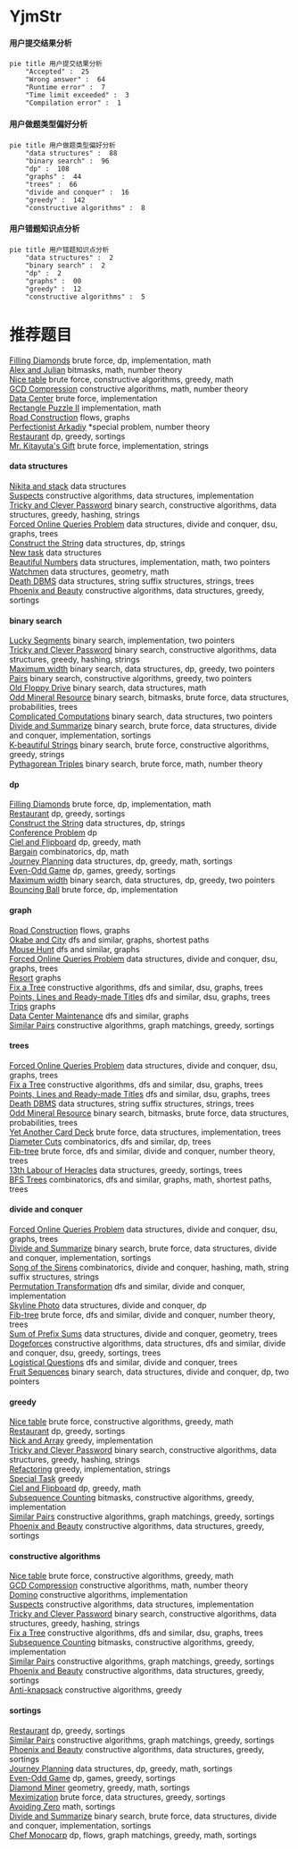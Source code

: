 # YjmStr
<!-- tabs:start -->
#### **用户提交结果分析**

```mermaid
pie title 用户提交结果分析
    "Accepted" :  25
    "Wrong answer" :  64
    "Runtime error" :  7
    "Time limit exceeded" :  3
    "Compilation error" :  1
```
#### **用户做题类型偏好分析**

```mermaid
pie title 用户做题类型偏好分析
    "data structures" :  88
    "binary search" :  96
    "dp" :  108
    "graphs" :  44
    "trees" :  66
    "divide and conquer" :  16
    "greedy" :  142
    "constructive algorithms" :  8
```
#### **用户错题知识点分析**

```mermaid
pie title 用户错题知识点分析
    "data structures" :  2
    "binary search" :  2
    "dp" :  2
    "graphs" :  00
    "greedy" :  12
    "constructive algorithms" :  5
```
<!-- tabs:end -->
# 推荐题目
[Filling Diamonds](http://codeforces.com/problemset/problem/1339/A)		brute force,
                        dp,
                        implementation,
                        math		  
[Alex and Julian](http://codeforces.com/problemset/problem/1220/D)		bitmasks,
                        math,
                        number theory		  
[Nice table](http://codeforces.com/problemset/problem/1098/B)		brute force,
                        constructive algorithms,
                        greedy,
                        math		  
[GCD Compression](http://codeforces.com/problemset/problem/1370/B)		constructive algorithms,
                        math,
                        number theory		  
[Data Center](http://codeforces.com/problemset/problem/1250/F)		brute force,
                        implementation		  
[Rectangle Puzzle II](https://codeforces.com/contest/304/problem/D)		implementation,
                        math		  
[Road Construction](http://codeforces.com/problemset/problem/1252/L)		flows,
                        graphs		  
[Perfectionist Arkadiy](http://codeforces.com/problemset/problem/774/G)		*special problem,
                        number theory		  
[Restaurant](http://codeforces.com/problemset/problem/597/B)		dp,
                        greedy,
                        sortings		  
[Mr. Kitayuta's Gift](http://codeforces.com/problemset/problem/505/A)		brute force,
                        implementation,
                        strings		  
<!-- tabs:start -->
#### **data structures**
[Nikita and stack](https://codeforces.com/contest/759/problem/C)		data structures		  
[Suspects](https://codeforces.com/contest/157/problem/D)		constructive algorithms,
                        data structures,
                        implementation		  
[Tricky and Clever Password](http://codeforces.com/problemset/problem/30/E)		binary search,
                        constructive algorithms,
                        data structures,
                        greedy,
                        hashing,
                        strings		  
[Forced Online Queries Problem](http://codeforces.com/problemset/problem/1217/F)		data structures,
                        divide and conquer,
                        dsu,
                        graphs,
                        trees		  
[Construct the String](http://codeforces.com/problemset/problem/1366/G)		data structures,
                        dp,
                        strings		  
[New task](http://codeforces.com/problemset/problem/788/E)		data structures		  
[Beautiful Numbers](http://codeforces.com/problemset/problem/1265/B)		data structures,
                        implementation,
                        math,
                        two pointers		  
[Watchmen](https://codeforces.com/contest/651/problem/C)		data structures,
                        geometry,
                        math		  
[Death DBMS](http://codeforces.com/problemset/problem/1437/G)		data structures,
                        string suffix structures,
                        strings,
                        trees		  
[Phoenix and Beauty](http://codeforces.com/problemset/problem/1348/B)		constructive algorithms,
                        data structures,
                        greedy,
                        sortings		  
#### **binary search**
[Lucky Segments](http://codeforces.com/problemset/problem/121/D)		binary search,
                        implementation,
                        two pointers		  
[Tricky and Clever Password](http://codeforces.com/problemset/problem/30/E)		binary search,
                        constructive algorithms,
                        data structures,
                        greedy,
                        hashing,
                        strings		  
[Maximum width](http://codeforces.com/problemset/problem/1492/C)		binary search,
                        data structures,
                        dp,
                        greedy,
                        two pointers		  
[Pairs](http://codeforces.com/problemset/problem/1463/D)		binary search,
                        constructive algorithms,
                        greedy,
                        two pointers		  
[Old Floppy Drive](http://codeforces.com/problemset/problem/1490/G)		binary search,
                        data structures,
                        math		  
[Odd Mineral Resource](http://codeforces.com/problemset/problem/1479/D)		binary search,
                        bitmasks,
                        brute force,
                        data structures,
                        probabilities,
                        trees		  
[Complicated Computations](http://codeforces.com/problemset/problem/1436/E)		binary search,
                        data structures,
                        two pointers		  
[Divide and Summarize](http://codeforces.com/problemset/problem/1461/D)		binary search,
                        brute force,
                        data structures,
                        divide and conquer,
                        implementation,
                        sortings		  
[K-beautiful Strings](http://codeforces.com/problemset/problem/1493/C)		binary search,
                        brute force,
                        constructive algorithms,
                        greedy,
                        strings		  
[Pythagorean Triples](http://codeforces.com/problemset/problem/1487/D)		binary search,
                        brute force,
                        math,
                        number theory		  
#### **dp**
[Filling Diamonds](http://codeforces.com/problemset/problem/1339/A)		brute force,
                        dp,
                        implementation,
                        math		  
[Restaurant](http://codeforces.com/problemset/problem/597/B)		dp,
                        greedy,
                        sortings		  
[Construct the String](http://codeforces.com/problemset/problem/1366/G)		data structures,
                        dp,
                        strings		  
[Conference Problem](http://codeforces.com/problemset/problem/1250/D)		dp		  
[Ciel and Flipboard](http://codeforces.com/problemset/problem/321/D)		dp,
                        greedy,
                        math		  
[Bargain](http://codeforces.com/problemset/problem/1422/C)		combinatorics,
                        dp,
                        math		  
[Journey Planning](https://codeforces.com/contest/1321/problem/B)		data structures,
                        dp,
                        greedy,
                        math,
                        sortings		  
[Even-Odd Game](http://codeforces.com/problemset/problem/1472/D)		dp,
                        games,
                        greedy,
                        sortings		  
[Maximum width](http://codeforces.com/problemset/problem/1492/C)		binary search,
                        data structures,
                        dp,
                        greedy,
                        two pointers		  
[Bouncing Ball](https://codeforces.com/contest/1457/problem/C)		brute force,
                        dp,
                        implementation		  
#### **graph**
[Road Construction](http://codeforces.com/problemset/problem/1252/L)		flows,
                        graphs		  
[Okabe and City](http://codeforces.com/problemset/problem/821/D)		dfs and similar,
                        graphs,
                        shortest paths		  
[Mouse Hunt](http://codeforces.com/problemset/problem/1027/D)		dfs and similar,
                        graphs		  
[Forced Online Queries Problem](http://codeforces.com/problemset/problem/1217/F)		data structures,
                        divide and conquer,
                        dsu,
                        graphs,
                        trees		  
[Resort](http://codeforces.com/problemset/problem/350/B)		graphs		  
[Fix a Tree](https://codeforces.com/contest/699/problem/D)		constructive algorithms,
                        dfs and similar,
                        dsu,
                        graphs,
                        trees		  
[Points, Lines and Ready-made Titles](http://codeforces.com/problemset/problem/870/E)		dfs and similar,
                        dsu,
                        graphs,
                        trees		  
[Trips](http://codeforces.com/problemset/problem/1037/E)		graphs		  
[Data Center Maintenance](http://codeforces.com/problemset/problem/949/C)		dfs and similar,
                        graphs		  
[Similar Pairs](http://codeforces.com/problemset/problem/1360/C)		constructive algorithms,
                        graph matchings,
                        greedy,
                        sortings		  
#### **trees**
[Forced Online Queries Problem](http://codeforces.com/problemset/problem/1217/F)		data structures,
                        divide and conquer,
                        dsu,
                        graphs,
                        trees		  
[Fix a Tree](https://codeforces.com/contest/699/problem/D)		constructive algorithms,
                        dfs and similar,
                        dsu,
                        graphs,
                        trees		  
[Points, Lines and Ready-made Titles](http://codeforces.com/problemset/problem/870/E)		dfs and similar,
                        dsu,
                        graphs,
                        trees		  
[Death DBMS](http://codeforces.com/problemset/problem/1437/G)		data structures,
                        string suffix structures,
                        strings,
                        trees		  
[Odd Mineral Resource](http://codeforces.com/problemset/problem/1479/D)		binary search,
                        bitmasks,
                        brute force,
                        data structures,
                        probabilities,
                        trees		  
[Yet Another Card Deck](http://codeforces.com/problemset/problem/1511/C)		brute force,
                        data structures,
                        implementation,
                        trees		  
[Diameter Cuts](http://codeforces.com/problemset/problem/1499/F)		combinatorics,
                        dfs and similar,
                        dp,
                        trees		  
[Fib-tree](http://codeforces.com/problemset/problem/1491/E)		brute force,
                        dfs and similar,
                        divide and conquer,
                        number theory,
                        trees		  
[13th Labour of Heracles](http://codeforces.com/problemset/problem/1466/D)		data structures,
                        greedy,
                        sortings,
                        trees		  
[BFS Trees](http://codeforces.com/problemset/problem/1495/D)		combinatorics,
                        dfs and similar,
                        graphs,
                        math,
                        shortest paths,
                        trees		  
#### **divide and conquer**
[Forced Online Queries Problem](http://codeforces.com/problemset/problem/1217/F)		data structures,
                        divide and conquer,
                        dsu,
                        graphs,
                        trees		  
[Divide and Summarize](http://codeforces.com/problemset/problem/1461/D)		binary search,
                        brute force,
                        data structures,
                        divide and conquer,
                        implementation,
                        sortings		  
[Song of the Sirens](http://codeforces.com/problemset/problem/1466/G)		combinatorics,
                        divide and conquer,
                        hashing,
                        math,
                        string suffix structures,
                        strings		  
[Permutation Transformation](http://codeforces.com/problemset/problem/1490/D)		dfs and similar,
                        divide and conquer,
                        implementation		  
[Skyline Photo](https://codeforces.com/contest/1483/problem/C)		data structures,
                        divide and conquer,
                        dp		  
[Fib-tree](http://codeforces.com/problemset/problem/1491/E)		brute force,
                        dfs and similar,
                        divide and conquer,
                        number theory,
                        trees		  
[Sum of Prefix Sums](http://codeforces.com/problemset/problem/1303/G)		data structures,
                        divide and conquer,
                        geometry,
                        trees		  
[Dogeforces](http://codeforces.com/problemset/problem/1494/D)		constructive algorithms,
                        data structures,
                        dfs and similar,
                        divide and conquer,
                        dsu,
                        greedy,
                        sortings,
                        trees		  
[Logistical Questions](http://codeforces.com/problemset/problem/566/C)		dfs and similar,
                        divide and conquer,
                        trees		  
[Fruit Sequences](http://codeforces.com/problemset/problem/1428/F)		binary search,
                        data structures,
                        divide and conquer,
                        dp,
                        two pointers		  
#### **greedy**
[Nice table](http://codeforces.com/problemset/problem/1098/B)		brute force,
                        constructive algorithms,
                        greedy,
                        math		  
[Restaurant](http://codeforces.com/problemset/problem/597/B)		dp,
                        greedy,
                        sortings		  
[Nick and Array](http://codeforces.com/problemset/problem/1180/B)		greedy,
                        implementation		  
[Tricky and Clever Password](http://codeforces.com/problemset/problem/30/E)		binary search,
                        constructive algorithms,
                        data structures,
                        greedy,
                        hashing,
                        strings		  
[Refactoring](http://codeforces.com/problemset/problem/1055/D)		greedy,
                        implementation,
                        strings		  
[Special Task](http://codeforces.com/problemset/problem/316/A1)		greedy		  
[Ciel and Flipboard](http://codeforces.com/problemset/problem/321/D)		dp,
                        greedy,
                        math		  
[Subsequence Counting](http://codeforces.com/problemset/problem/960/C)		bitmasks,
                        constructive algorithms,
                        greedy,
                        implementation		  
[Similar Pairs](http://codeforces.com/problemset/problem/1360/C)		constructive algorithms,
                        graph matchings,
                        greedy,
                        sortings		  
[Phoenix and Beauty](http://codeforces.com/problemset/problem/1348/B)		constructive algorithms,
                        data structures,
                        greedy,
                        sortings		  
#### **constructive algorithms**
[Nice table](http://codeforces.com/problemset/problem/1098/B)		brute force,
                        constructive algorithms,
                        greedy,
                        math		  
[GCD Compression](http://codeforces.com/problemset/problem/1370/B)		constructive algorithms,
                        math,
                        number theory		  
[Domino](http://codeforces.com/problemset/problem/85/A)		constructive algorithms,
                        implementation		  
[Suspects](https://codeforces.com/contest/157/problem/D)		constructive algorithms,
                        data structures,
                        implementation		  
[Tricky and Clever Password](http://codeforces.com/problemset/problem/30/E)		binary search,
                        constructive algorithms,
                        data structures,
                        greedy,
                        hashing,
                        strings		  
[Fix a Tree](https://codeforces.com/contest/699/problem/D)		constructive algorithms,
                        dfs and similar,
                        dsu,
                        graphs,
                        trees		  
[Subsequence Counting](http://codeforces.com/problemset/problem/960/C)		bitmasks,
                        constructive algorithms,
                        greedy,
                        implementation		  
[Similar Pairs](http://codeforces.com/problemset/problem/1360/C)		constructive algorithms,
                        graph matchings,
                        greedy,
                        sortings		  
[Phoenix and Beauty](http://codeforces.com/problemset/problem/1348/B)		constructive algorithms,
                        data structures,
                        greedy,
                        sortings		  
[Anti-knapsack](http://codeforces.com/problemset/problem/1493/A)		constructive algorithms,
                        greedy		  
#### **sortings**
[Restaurant](http://codeforces.com/problemset/problem/597/B)		dp,
                        greedy,
                        sortings		  
[Similar Pairs](http://codeforces.com/problemset/problem/1360/C)		constructive algorithms,
                        graph matchings,
                        greedy,
                        sortings		  
[Phoenix and Beauty](http://codeforces.com/problemset/problem/1348/B)		constructive algorithms,
                        data structures,
                        greedy,
                        sortings		  
[Journey Planning](https://codeforces.com/contest/1321/problem/B)		data structures,
                        dp,
                        greedy,
                        math,
                        sortings		  
[Even-Odd Game](http://codeforces.com/problemset/problem/1472/D)		dp,
                        games,
                        greedy,
                        sortings		  
[Diamond Miner](https://codeforces.com/contest/1496/problem/C)		geometry,
                        greedy,
                        math,
                        sortings		  
[Meximization](http://codeforces.com/problemset/problem/1497/A)		brute force,
                        data structures,
                        greedy,
                        sortings		  
[Avoiding Zero](http://codeforces.com/problemset/problem/1427/A)		math,
                        sortings		  
[Divide and Summarize](http://codeforces.com/problemset/problem/1461/D)		binary search,
                        brute force,
                        data structures,
                        divide and conquer,
                        implementation,
                        sortings		  
[Chef Monocarp](http://codeforces.com/problemset/problem/1437/C)		dp,
                        flows,
                        graph matchings,
                        greedy,
                        math,
                        sortings		  
<!-- tabs:end -->
